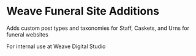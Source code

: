 # Weave Funeral Site Additions
Adds custom post types and taxonomies for Staff, Caskets, and Urns for funeral websites

For internal use at Weave Digital Studio
